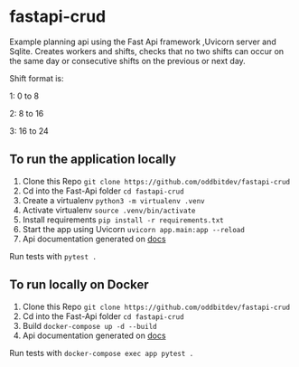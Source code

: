 # fastapi-crud

Example planning api using the Fast Api framework ,Uvicorn server and Sqlite. Creates workers and shifts, checks that no two shifts can occur on the same day or consecutive shifts on the previous or next day.

Shift format is:

1: 0 to 8

2: 8 to 16

3: 16 to 24

## To run the application locally
1. Clone this Repo `git clone https://github.com/oddbitdev/fastapi-crud`
2. Cd into the Fast-Api folder `cd fastapi-crud`
3. Create a virtualenv `python3 -m virtualenv .venv`
4. Activate virtualenv `source .venv/bin/activate`
5. Install requirements `pip install -r requirements.txt`
6. Start the app using Uvicorn `uvicorn app.main:app --reload`
7. Api documentation generated on [docs](http://127.0.0.1:8000/docs)


Run tests with `pytest .`


## To run locally on Docker
1. Clone this Repo `git clone https://github.com/oddbitdev/fastapi-crud`
2. Cd into the Fast-Api folder `cd fastapi-crud`
3. Build `docker-compose up -d --build`
4. Api documentation generated on [docs](http://127.0.0.1:8002/docs)


Run tests with `docker-compose exec app pytest .`
